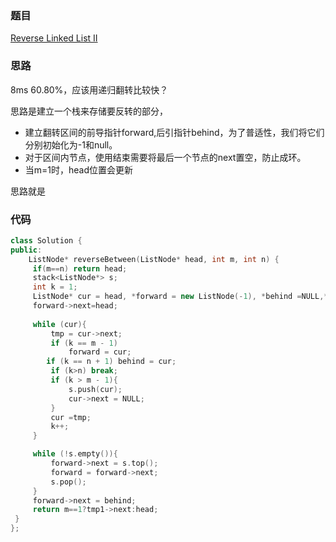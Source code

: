 ### 题目
[Reverse Linked List II](https://leetcode-cn.com/problems/reverse-linked-list-ii/submissions/)
### 思路
8ms 60.80%，应该用递归翻转比较快？

思路是建立一个栈来存储要反转的部分，
+ 建立翻转区间的前导指针forward,后引指针behind，为了普适性，我们将它们分别初始化为-1和null。
+ 对于区间内节点，使用结束需要将最后一个节点的next置空，防止成环。
+ 当m=1时，head位置会更新

思路就是
### 代码
```c++
class Solution {
public:
    ListNode* reverseBetween(ListNode* head, int m, int n) {
     if(m==n) return head;
	 stack<ListNode*> s;
	 int k = 1;
	 ListNode* cur = head, *forward = new ListNode(-1), *behind =NULL,*tmp=head,*tmp1=forward;
     forward->next=head;
        
	 while (cur){
		 tmp = cur->next;
		 if (k == m - 1) 
             forward = cur;
        if (k == n + 1) behind = cur;
		 if (k>n) break;
		 if (k > m - 1){
			 s.push(cur);
			 cur->next = NULL;
		 }
		 cur =tmp;
		 k++;
	 }

	 while (!s.empty()){
		 forward->next = s.top();
		 forward = forward->next;
		 s.pop();
	 }
	 forward->next = behind;
	 return m==1?tmp1->next:head;
 }
};
```
